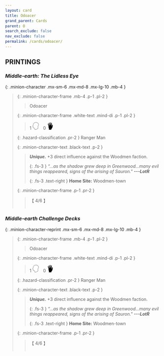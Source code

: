```yaml
---
layout: card
title: Odoacer
grand_parent: Cards
parent: O
search_exclude: false
nav_exclude: false
permalink: /cards/odoacer/
---
```


## PRINTINGS


### _Middle-earth: The Lidless Eye_

{: .minion-character .mx-sm-6 .mx-md-8 .mx-lg-10 .mb-4 }
> {: .minion-character-frame .mb-4 .p-1 .pl-2 }
> > <div class="hazard-mp"></div>
> > <div class="card-name">Odoacer</div>
>
> {: .minion-character-frame .white-text .mind-di .p-1 .pl-2 }
> > 1 ![](/assets/images/mind.svg)&emsp;0 ![](/assets/images/di.svg)
>
> {: .hazard-classification .pr-2 }
> Ranger Man
>
> {: .minion-character-text .black-text .p-2 }
> > _**Unique.**_ +3 direct influence against the Woodmen faction. 
> > 
> > {: .fs-3 } 
> > _“...as the shadow grew deep in Greenwood...many evil things reappeared, signs of the arising of Sauron."_ ***---&#65279;LotR***  
> > 
> > {: .fs-3 .text-right } 
> > **Home Site:** Woodmen-town 
>
> {: .minion-character-frame .p-1 .pr-2 }
> > <div class="card-shield">【 4/6 】</div>
> > <div class="card-corruption-white">&nbsp;</div>

### _Middle-earth Challenge Decks_

{: .minion-character-reprint .mx-sm-6 .mx-md-8 .mx-lg-10 .mb-4 }
> {: .minion-character-frame .mb-4 .p-1 .pl-2 }
> > <div class="hazard-mp"></div>
> > <div class="card-name">Odoacer</div>
>
> {: .minion-character-frame .white-text .mind-di .p-1 .pl-2 }
> > 1 ![](/assets/images/mind.svg)&emsp;0 ![](/assets/images/di.svg)
>
> {: .hazard-classification .pr-2 }
> Ranger Man
>
> {: .minion-character-text .black-text .p-2 }
> > _**Unique.**_ +3 direct influence against the Woodmen faction. 
> > 
> > {: .fs-3 } 
> > _“...as the shadow grew deep in Greenwood...many evil things reappeared, signs of the arising of Sauron."_ ***---&#65279;LotR***  
> > 
> > {: .fs-3 .text-right } 
> > **Home Site:** Woodmen-town 
>
> {: .minion-character-frame .p-1 .pr-2 }
> > <div class="card-shield">【 4/6 】</div>
> > <div class="card-corruption-white">&nbsp;</div>
